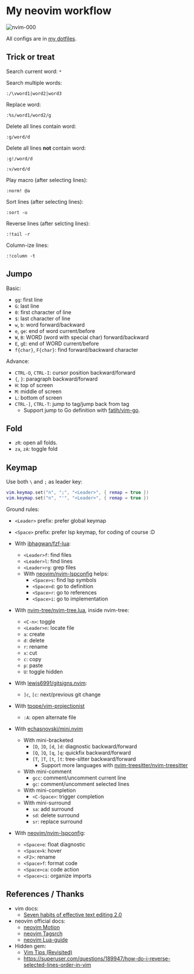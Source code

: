 # My neovim workflow

![nvim-000](https://raw.githubusercontent.com/haunt98/posts-images/main/nvim-000.jxl)

All configs are in [my dotfiles](https://github.com/haunt98/dotfiles).

## Trick or treat

Search current word: `*`

Search multiple words:

```vim
:/\vword1|word2|word3
```

Replace word:

```vim
:%s/word1/word2/g
```

Delete all lines contain word:

```vim
:g/word/d
```

Delete all lines **not** contain word:

```vim
:g!/word/d

:v/word/d
```

Play macro (after selecting lines):

```vim
:norm! @a
```

Sort lines (after selecting lines):

```vim
:sort -u
```

Reverse lines (after selcting lines):

```vim
:!tail -r
```

Column-ize lines:

```vim
:!column -t
```

## Jumpo

Basic:

- `gg`: first line
- `G`: last line
- `0`: first character of line
- `$`: last character of line
- `w`, `b`: word forward/backward
- `e`, `ge`: end of word current/before
- `W`, `B`: WORD (word with special char) forward/backward
- `E`, `gE`: end of WORD current/before
- `f{char}`, `F{char}`: find forward/backward character

Advance:

- `CTRL-O`, `CTRL-I`: cursor position backward/forward
- `{`, `}`: paragraph backward/forward
- `H`: top of screen
- `M`: middle of screen
- `L`: bottom of screen
- `CTRL-]`, `CTRL-T`: jump to tag/jump back from tag
  - Support jump to Go definition with
    [fatih/vim-go](https://github.com/fatih/vim-go).

## Fold

- `zR`: open all folds.
- `za`, `zA`: toggle fold

## Keymap

Use both `\` and `;` as leader key:

```lua
vim.keymap.set("n", ";", "<Leader>", { remap = true })
vim.keymap.set("n", "'", "<Leader>", { remap = true })
```

Ground rules:

- `<Leader>` prefix: prefer global keymap
- `<Space>` prefix: prefer lsp keymap, for coding of course :D

- With [ibhagwan/fzf-lua](https://github.com/ibhagwan/fzf-lua):
  - `<Leader>f`: find files
  - `<Leader>l`: find lines
  - `<Leader>rg`: grep files
  - With [neovim/nvim-lspconfig](https://github.com/neovim/nvim-lspconfig)
    helps:
    - `<Space>s`: find lsp symbols
    - `<Space>d`: go to definition
    - `<Space>r`: go to references
    - `<Space>i`: go to implementation
- With [nvim-tree/nvim-tree.lua](https://github.com/nvim-tree/nvim-tree.lua),
  inside nvim-tree:
  - `<C-n>`: toggle
  - `<Leader>n`: locate file
  - `a`: create
  - `d`: delete
  - `r`: rename
  - `x`: cut
  - `c`: copy
  - `p`: paste
  - `U`: toggle hidden
- With [lewis6991/gitsigns.nvim](https://github.com/lewis6991/gitsigns.nvim):
  - `]c`, `[c`: next/previous git change
- With [tpope/vim-projectionist](https://github.com/tpope/vim-projectionist)
  - `:A`: open alternate file
- With [echasnovski/mini.nvim](https://github.com/echasnovski/mini.nvim)
  - With mini-bracketed
    - `[D`, `]D`, `[d`, `]d`: diagnostic backward/forward
    - `[Q`, `]Q`, `[q`, `]q`: quickfix backward/forward
    - `[T`, `]T`, `[t`, `]t`: tree-sitter backward/forward
      - Support more languages with
        [nvim-treesitter/nvim-treesitter](https://github.com/nvim-treesitter/nvim-treesitter)
  - With mini-comment
    - `gcc`: comment/uncomment current line
    - `gc`: comment/uncomment selected lines
  - With mini-completion
    - `<C-Space>`: trigger completion
  - With mini-surround
    - `sa`: add surround
    - `sd`: delete surround
    - `sr`: replace surround
- With [neovim/nvim-lspconfig](https://github.com/neovim/nvim-lspconfig):
  - `<Space>e`: float diagnostic
  - `<Space>k`: hover
  - `<F2>`: rename
  - `<Space>f`: format code
  - `<Space>ca`: code action
  - `<Space>ci`: organize imports

## References / Thanks

- vim docs:
  - [Seven habits of effective text editing 2.0](https://moolenaar.net/habits_2007.pdf)
- neovim official docs:
  - [neovim Motion](https://neovim.io/doc/user/motion.html)
  - [neovim Tagsrch](http://neovim.io/doc/user/tagsrch.html)
  - [neovim Lua-guide](https://neovim.io/doc/user/lua-guide.html)
- Hidden gem:
  - [Vim Tips (Revisited)](https://bluz71.github.io/2021/09/10/vim-tips-revisited.html)
  - https://superuser.com/questions/189947/how-do-i-reverse-selected-lines-order-in-vim
